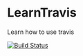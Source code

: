 # LearnTravis
Learn how to use travis

[![Build Status](https://travis-ci.org/j23414/LearnTravis.svg?branch=master)](https://travis-ci.org/j23414/LearnTravis)